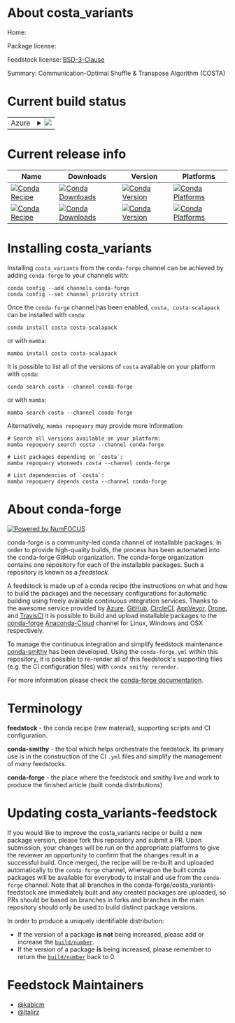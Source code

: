 About costa_variants
====================

Home: 

Package license: 

Feedstock license: [BSD-3-Clause](https://github.com/conda-forge/costa_variants-feedstock/blob/main/LICENSE.txt)

Summary: Communication-Optimal Shuffle & Transpose Algorithm (COSTA)

Current build status
====================


<table>
    
  <tr>
    <td>Azure</td>
    <td>
      <details>
        <summary>
          <a href="https://dev.azure.com/conda-forge/feedstock-builds/_build/latest?definitionId=14113&branchName=main">
            <img src="https://dev.azure.com/conda-forge/feedstock-builds/_apis/build/status/costa_variants-feedstock?branchName=main">
          </a>
        </summary>
        <table>
          <thead><tr><th>Variant</th><th>Status</th></tr></thead>
          <tbody><tr>
              <td>linux_64_mpimpich</td>
              <td>
                <a href="https://dev.azure.com/conda-forge/feedstock-builds/_build/latest?definitionId=14113&branchName=main">
                  <img src="https://dev.azure.com/conda-forge/feedstock-builds/_apis/build/status/costa_variants-feedstock?branchName=main&jobName=linux&configuration=linux%20linux_64_mpimpich" alt="variant">
                </a>
              </td>
            </tr><tr>
              <td>linux_64_mpiopenmpi</td>
              <td>
                <a href="https://dev.azure.com/conda-forge/feedstock-builds/_build/latest?definitionId=14113&branchName=main">
                  <img src="https://dev.azure.com/conda-forge/feedstock-builds/_apis/build/status/costa_variants-feedstock?branchName=main&jobName=linux&configuration=linux%20linux_64_mpiopenmpi" alt="variant">
                </a>
              </td>
            </tr><tr>
              <td>osx_64_mpimpich</td>
              <td>
                <a href="https://dev.azure.com/conda-forge/feedstock-builds/_build/latest?definitionId=14113&branchName=main">
                  <img src="https://dev.azure.com/conda-forge/feedstock-builds/_apis/build/status/costa_variants-feedstock?branchName=main&jobName=osx&configuration=osx%20osx_64_mpimpich" alt="variant">
                </a>
              </td>
            </tr><tr>
              <td>osx_64_mpiopenmpi</td>
              <td>
                <a href="https://dev.azure.com/conda-forge/feedstock-builds/_build/latest?definitionId=14113&branchName=main">
                  <img src="https://dev.azure.com/conda-forge/feedstock-builds/_apis/build/status/costa_variants-feedstock?branchName=main&jobName=osx&configuration=osx%20osx_64_mpiopenmpi" alt="variant">
                </a>
              </td>
            </tr>
          </tbody>
        </table>
      </details>
    </td>
  </tr>
</table>

Current release info
====================

| Name | Downloads | Version | Platforms |
| --- | --- | --- | --- |
| [![Conda Recipe](https://img.shields.io/badge/recipe-costa-green.svg)](https://anaconda.org/conda-forge/costa) | [![Conda Downloads](https://img.shields.io/conda/dn/conda-forge/costa.svg)](https://anaconda.org/conda-forge/costa) | [![Conda Version](https://img.shields.io/conda/vn/conda-forge/costa.svg)](https://anaconda.org/conda-forge/costa) | [![Conda Platforms](https://img.shields.io/conda/pn/conda-forge/costa.svg)](https://anaconda.org/conda-forge/costa) |
| [![Conda Recipe](https://img.shields.io/badge/recipe-costa--scalapack-green.svg)](https://anaconda.org/conda-forge/costa-scalapack) | [![Conda Downloads](https://img.shields.io/conda/dn/conda-forge/costa-scalapack.svg)](https://anaconda.org/conda-forge/costa-scalapack) | [![Conda Version](https://img.shields.io/conda/vn/conda-forge/costa-scalapack.svg)](https://anaconda.org/conda-forge/costa-scalapack) | [![Conda Platforms](https://img.shields.io/conda/pn/conda-forge/costa-scalapack.svg)](https://anaconda.org/conda-forge/costa-scalapack) |

Installing costa_variants
=========================

Installing `costa_variants` from the `conda-forge` channel can be achieved by adding `conda-forge` to your channels with:

```
conda config --add channels conda-forge
conda config --set channel_priority strict
```

Once the `conda-forge` channel has been enabled, `costa, costa-scalapack` can be installed with `conda`:

```
conda install costa costa-scalapack
```

or with `mamba`:

```
mamba install costa costa-scalapack
```

It is possible to list all of the versions of `costa` available on your platform with `conda`:

```
conda search costa --channel conda-forge
```

or with `mamba`:

```
mamba search costa --channel conda-forge
```

Alternatively, `mamba repoquery` may provide more information:

```
# Search all versions available on your platform:
mamba repoquery search costa --channel conda-forge

# List packages depending on `costa`:
mamba repoquery whoneeds costa --channel conda-forge

# List dependencies of `costa`:
mamba repoquery depends costa --channel conda-forge
```


About conda-forge
=================

[![Powered by
NumFOCUS](https://img.shields.io/badge/powered%20by-NumFOCUS-orange.svg?style=flat&colorA=E1523D&colorB=007D8A)](https://numfocus.org)

conda-forge is a community-led conda channel of installable packages.
In order to provide high-quality builds, the process has been automated into the
conda-forge GitHub organization. The conda-forge organization contains one repository
for each of the installable packages. Such a repository is known as a *feedstock*.

A feedstock is made up of a conda recipe (the instructions on what and how to build
the package) and the necessary configurations for automatic building using freely
available continuous integration services. Thanks to the awesome service provided by
[Azure](https://azure.microsoft.com/en-us/services/devops/), [GitHub](https://github.com/),
[CircleCI](https://circleci.com/), [AppVeyor](https://www.appveyor.com/),
[Drone](https://cloud.drone.io/welcome), and [TravisCI](https://travis-ci.com/)
it is possible to build and upload installable packages to the
[conda-forge](https://anaconda.org/conda-forge) [Anaconda-Cloud](https://anaconda.org/)
channel for Linux, Windows and OSX respectively.

To manage the continuous integration and simplify feedstock maintenance
[conda-smithy](https://github.com/conda-forge/conda-smithy) has been developed.
Using the ``conda-forge.yml`` within this repository, it is possible to re-render all of
this feedstock's supporting files (e.g. the CI configuration files) with ``conda smithy rerender``.

For more information please check the [conda-forge documentation](https://conda-forge.org/docs/).

Terminology
===========

**feedstock** - the conda recipe (raw material), supporting scripts and CI configuration.

**conda-smithy** - the tool which helps orchestrate the feedstock.
                   Its primary use is in the construction of the CI ``.yml`` files
                   and simplify the management of *many* feedstocks.

**conda-forge** - the place where the feedstock and smithy live and work to
                  produce the finished article (built conda distributions)


Updating costa_variants-feedstock
=================================

If you would like to improve the costa_variants recipe or build a new
package version, please fork this repository and submit a PR. Upon submission,
your changes will be run on the appropriate platforms to give the reviewer an
opportunity to confirm that the changes result in a successful build. Once
merged, the recipe will be re-built and uploaded automatically to the
`conda-forge` channel, whereupon the built conda packages will be available for
everybody to install and use from the `conda-forge` channel.
Note that all branches in the conda-forge/costa_variants-feedstock are
immediately built and any created packages are uploaded, so PRs should be based
on branches in forks and branches in the main repository should only be used to
build distinct package versions.

In order to produce a uniquely identifiable distribution:
 * If the version of a package **is not** being increased, please add or increase
   the [``build/number``](https://docs.conda.io/projects/conda-build/en/latest/resources/define-metadata.html#build-number-and-string).
 * If the version of a package **is** being increased, please remember to return
   the [``build/number``](https://docs.conda.io/projects/conda-build/en/latest/resources/define-metadata.html#build-number-and-string)
   back to 0.

Feedstock Maintainers
=====================

* [@kabicm](https://github.com/kabicm/)
* [@ltalirz](https://github.com/ltalirz/)

